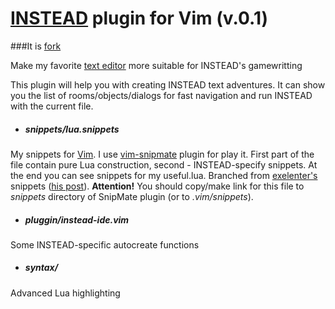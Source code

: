 [INSTEAD](http://instead.syscall.ru/index.html) plugin for Vim (v.0.1)
==============================
###It is [fork](https://github.com/excelenter/vim-instead)

Make my favorite [text editor](http://www.vim.org/) more suitable for INSTEAD's gamewritting

This plugin will help you with creating INSTEAD text adventures.
It can show you the list of rooms/objects/dialogs for fast navigation 
and run INSTEAD with the current file.


* ##### snippets/lua.snippets
My snippets for [Vim](www.vim.org/). I use [vim-snipmate](https://github.com/garbas/vim-snipmate) plugin for play it. First part of the file contain pure Lua construction, second - INSTEAD-specify snippets. At the end you can see snippets for my useful.lua. Branched from [exelenter's](http://instead.syscall.ru/talk/index.php/member/36-excelenter) snippets ([his post](http://instead.syscall.ru/forum/viewtopic.php?id=407)). **Attention!** You should copy/make link for this file to *snippets* directory of SnipMate plugin (or to *.vim/snippets*).

* ##### pluggin/instead-ide.vim
Some INSTEAD-specific autocreate functions

* ##### syntax/
Advanced Lua highlighting
